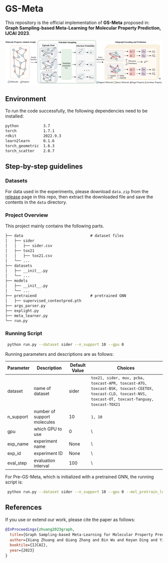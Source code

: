 # GS-Meta

This repository is the official implementation of **GS-Meta** proposed in: **Graph Sampling-based Meta-Learning for Molecular Property Prediction, IJCAI 2023**.


<div align=center><img src="./fig/framework.png" style="zoom:50%;" />
</div>


## Environment
To run the code successfully, the following dependencies need to be installed:
```
python           3.7
torch            1.7.1
rdkit            2022.9.3
learn2learn      0.1.6
torch_geometric  1.6.3
torch_scatter    2.0.7
```

## Step-by-step guidelines

### Datasets
For data used in the experiments, please download `data.zip` from the [release](https://github.com/HICAI-ZJU/GS-Meta/releases) page in this repo, then extract the downloaded file and save the contents in the `data` directory.

### Project Overview

This project mainly contains the following parts.

```
├── data                              # dataset files                 
│   ├── sider                       
│   │   ├── sider.csv    
│   ├── tox21                 
│   │   ├── tox21.csv  
│   └── ...
├── datasets                        
│   ├── __init__.py
│   └── ...
├── models                        
│   ├── __init__.py
│   └── ...
├── pretraiend                        # pretrained GNN
│   ├── supervised_contextpred.pth
├── args_parser.py                      
├── explight.py                      
├── meta_learner.py                    
└── run.py                        
```

### Running Script

```sh
 python run.py --dataset sider --n_support 10 --gpu 0 
```
Running parameters and descriptions are as follows:

| Parameter | Description | Default Value | Choices |
| --- | --- | --- | --- |
| dataset | name of dataset | sider | `tox21, sider, muv, pcba, toxcast-APR, toxcast-ATG, toxcast-BSK, toxcast-CEETOX, toxcast-CLD, toxcast-NVS, toxcast-OT, toxcast-Tanguay, toxcast-TOX21` |
| n_support | number of support molecules | 10 | `1, 10`
| gpu | which GPU to use | 0 | \ |
| exp_name | experiment name | None | \ |
| exp_id | experiment ID | None | \ |
| eval_step | evaluation interval | 100 | \ |

For Pre-GS-Meta, which is initialized with a pretrained GNN, the running script is:


```sh
 python run.py --dataset sider --n_support 10 --gpu 0 --mol_pretrain_load_path pretrained/supervised_contextpred.pth
```


## References
If you use or extend our work, please cite the paper as follows:

```bibtex
@InProceedings{zhuang2023graph,
  title={Graph Sampling-based Meta-Learning for Molecular Property Prediction},
  author={Xiang Zhuang and Qiang Zhang and Bin Wu and Keyan Ding and Yin Fang and Huajun Chen},
  booktile={IJCAI},
  year={2023}
}
```
